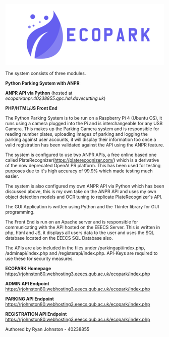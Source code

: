 ![ECOPARK Logo](FrontEnd/ecopark/ecopark.png) 

The system consists of three modules.

**Python Parking System with ANPR**

**ANPR API via Python** (hosted at _ecoparkanpr.40238855.qpc.hal.davecutting.uk_)

**PHP/HTML/JS Front End**


The Python Parking System is to be run on a Raspberry Pi 4 (Ubuntu OS), it runs using a camera plugged into the Pi and is interchangeable for any USB Camera. This makes up the Parking Camera system and is responsible for reading number plates, uploading images of parking and logging the parking against user accounts, it will display their information too once a valid registration has been validated against the API using the ANPR feature.

The system is configured to use two ANPR APIs, a free online based one called PlateRecognizer(https://platerecognizer.com/) which is a derivative of the now deprecated OpenALPR platform. This has been used for testing purposes due to it's high accuracy of 99.9% which made testing much easier.

The system is also configured my own ANPR API via Python which has been discussed above, this is my own take on the ANPR API and uses my own object detection models and OCR tuning to replicate PlateRecognizer's API.

The GUI Application is written using Python and the Tkinter library for GUI programming.

The Front End is run on an Apache server and is responsible for communicating with the API hosted on the EEECS Server. This is written in php, html and JS, it displays all users data to the user and uses the SQL database located on the EEECS SQL Database also.

The APIs are also included in the files under /parkingapi/index.php, /adminapi/index.php and /registerapi/index.php. API-Keys are required to use these for security measures.

**ECOPARK Homepage**
https://rjohnston80.webhosting3.eeecs.qub.ac.uk/ecopark/index.php

**ADMIN API Endpoint**
https://rjohnston80.webhosting3.eeecs.qub.ac.uk/ecopark/index.php

**PARKING API Endpoint**
https://rjohnston80.webhosting3.eeecs.qub.ac.uk/ecopark/index.php

**REGISTRATION API Endpoint**
https://rjohnston80.webhosting3.eeecs.qub.ac.uk/ecopark/index.php

Authored by Ryan Johnston - 40238855
